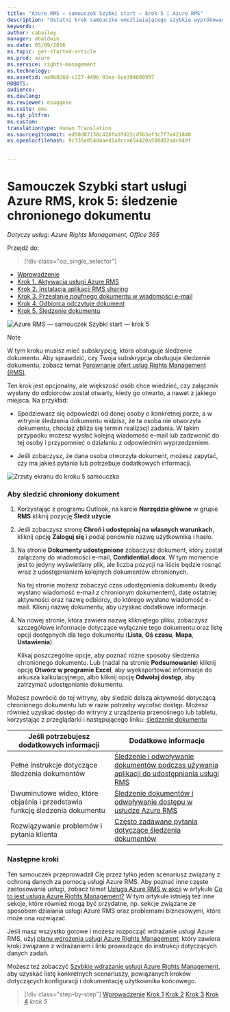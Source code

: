 ```yaml
---
title: "Azure RMS — samouczek Szybki start — krok 5 | Azure RMS"
description: "Ostatni krok samouczka umożliwiającego szybkie wypróbowanie usługi Microsoft Azure Rights Management w swojej organizacji. Wystarczy wykonać 5 prostych kroków, co powinno zająć mniej niż 15 minut."
keywords: 
author: cabailey
manager: mbaldwin
ms.date: 05/09/2016
ms.topic: get-started-article
ms.prod: azure
ms.service: rights-management
ms.technology: 
ms.assetid: aa06826d-c227-449b-93ea-6ce394608997
ROBOTS: 
audience: 
ms.devlang: 
ms.reviewer: esaggese
ms.suite: ems
ms.tgt_pltfrm: 
ms.custom: 
translationtype: Human Translation
ms.sourcegitcommit: ed50d87138c428fadfd22cd5b3ef3c7f7e421848
ms.openlocfilehash: 9c335e054d4aed1a8cca654420a580d02a4c849f


---
```



# Samouczek Szybki start usługi Azure RMS, krok 5: śledzenie chronionego dokumentu

*Dotyczy usług: Azure Rights Management, Office 365*


Przejdź do: 
> [!div class="op_single_selector"]
- [Wprowadzenie](quick-start-tutorial.md)
- [Krok 1. Aktywacja usługi Azure RMS](tutorial-step1.md)
- [Krok 2. Instalacja aplikacji RMS sharing](tutorial-step2.md)
- [Krok 3. Przesłanie poufnego dokumentu w wiadomości e-mail](tutorial-step3.md)
- [Krok 4. Odbiorca odczytuje dokument](tutorial-step4.md)
- [Krok 5. Śledzenie dokumentu](tutorial-step5.md)

![Azure RMS — samouczek Szybki start — krok 5](../media/AzRMS_QuickStartSteps5.PNG)

> [!NOTE]
> W tym kroku musisz mieć subskrypcję, która obsługuje śledzenie dokumentu. Aby sprawdzić, czy Twoja subskrypcja obsługuje śledzenie dokumentu, zobacz temat [Porównanie ofert usług Rights Management (RMS)](https://technet.microsoft.com/dn858608.aspx).

Ten krok jest opcjonalny, ale większość osób chce wiedzieć, czy załącznik wysłany do odbiorców został otwarty, kiedy go otwarto, a nawet z jakiego miejsca. Na przykład:

-   Spodziewasz się odpowiedzi od danej osoby o konkretnej porze, a w witrynie śledzenia dokumentu widzisz, że ta osoba nie otworzyła dokumentu, chociaż zbliża się termin realizacji zadania. W takim przypadku możesz wysłać kolejną wiadomość e-mail lub zadzwonić do tej osoby i przypomnieć o działaniu z odpowiednim wyprzedzeniem.

-   Jeśli zobaczysz, że dana osoba otworzyła dokument, możesz zapytać, czy ma jakieś pytania lub potrzebuje dodatkowych informacji.

![Zrzuty ekranu do kroku 5 samouczka](../media/AzRMS_Tutorial_5_Screenshots.png)

### Aby śledzić chroniony dokument

1.  Korzystając z programu Outlook, na karcie **Narzędzia główne** w grupie **RMS** kliknij pozycję **Śledź użycie**.

2.  Jeśli zobaczysz stronę **Chroń i udostępniaj na własnych warunkach**, kliknij opcję **Zaloguj się** i podaj ponownie nazwę użytkownika i hasło.

3.  Na stronie **Dokumenty udostępnione** zobaczysz dokument, który został załączony do wiadomości e-mail, **Confidential.docx**. W tym momencie jest to jedyny wyświetlany plik, ale liczba pozycji na liście będzie rosnąć wraz z udostępnianiem kolejnych dokumentów chronionych.

    Na tej stronie możesz zobaczyć czas udostępnienia dokumentu (kiedy wysłano wiadomość e-mail z chronionym dokumentem), datę ostatniej aktywności oraz nazwę odbiorcy, do którego wysłano wiadomość e-mail. Kliknij nazwę dokumentu, aby uzyskać dodatkowe informacje.

4.  Na nowej stronie, która zawiera nazwę klikniętego pliku, zobaczysz szczegółowe informacje dotyczące wyłącznie tego dokumentu oraz listę opcji dostępnych dla tego dokumentu (**Lista**, **Oś czasu**, **Mapa**, **Ustawienia**).

    Klikaj poszczególne opcje, aby poznać różne sposoby śledzenia chronionego dokumentu. Lub (nadal na stronie **Podsumowanie**) kliknij opcję **Otwórz w programie Excel**, aby wyeksportować informacje do arkusza kalkulacyjnego, albo kliknij opcję **Odwołaj dostęp**, aby zatrzymać udostępnianie dokumentu.

Możesz powrócić do tej witryny, aby śledzić dalszą aktywność dotyczącą chronionego dokumentu lub w razie potrzeby wycofać dostęp. Możesz również uzyskać dostęp do witryny z urządzenia przenośnego lub tabletu, korzystając z przeglądarki i następującego linku: [śledzenie dokumentu](http://go.microsoft.com/fwlink/?LinkId=529562)

|Jeśli potrzebujesz dodatkowych informacji|Dodatkowe informacje|
|--------------------------------|--------------------------|
|Pełne instrukcje dotyczące śledzenia dokumentów|[Śledzenie i odwoływanie dokumentów podczas używania aplikacji do udostępniania usługi RMS](../rms-client/sharing-app-track-revoke.md)|
|Dwuminutowe wideo, które objaśnia i przedstawia funkcję śledzenia dokumentu|[Śledzenie dokumentów i odwoływanie dostępu w usłudze Azure RMS](http://channel9.msdn.com/Series/Information-Protection/Azure-RMS-Document-Tracking-and-Revocation)|
|Rozwiązywanie problemów i pytania klienta|[Często zadawane pytania dotyczące śledzenia dokumentów](https://technet.microsoft.com/dn947488)|

### Następne kroki
Ten samouczek przeprowadził Cię przez tylko jeden scenariusz związany z ochroną danych za pomocą usługi Azure RMS. Aby poznać inne częste zastosowania usługi, zobacz temat [Usługa Azure RMS w akcji](../understand-explore/what-admins-users-see.md) w artykule [Co to jest usługa Azure Rights Management?](../understand-explore/what-is-azure-rms.md) W tym artykule istnieją też inne sekcje, które również mogą być przydatne, np. sekcje związane ze sposobem działania usługi Azure RMS oraz problemami biznesowymi, które może ona rozwiązać.

Jeśli masz wszystko gotowe i możesz rozpocząć wdrażanie usługi Azure RMS, użyj [planu wdrożenia usługi Azure Rights Management](../plan-design/deployment-roadmap.md), który zawiera kroki związane z wdrażaniem i linki prowadzące do instrukcji dotyczących danych zadań.

Możesz też zobaczyć [Szybkie wdrażanie usługi Azure Rights Management](../get-started/rapid-deployment-guide.md), aby uzyskać listę konkretnych scenariuszy, powiązanych kroków dotyczących konfiguracji i dokumentację użytkownika końcowego.

>[!div class="step-by-step"]
[Wprowadzenie](quick-start-tutorial.md)
[Krok 1](tutorial-step1.md)
[Krok 2](tutorial-step2.md)
[Krok 3](tutorial-step3.md)
[Krok 4](tutorial-step4.md)
*krok 5*



<!--HONumber=Jun16_HO4-->


